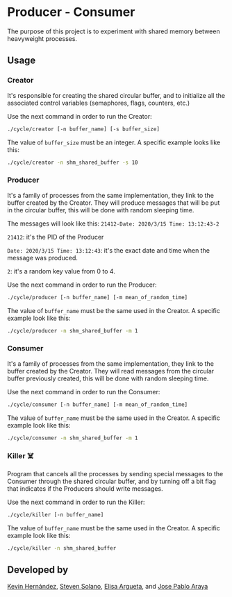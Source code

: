 # Producer - Consumer

The purpose of this project is to experiment with shared memory between heavyweight processes.

## Usage

### Creator
It's responsible for creating the shared circular buffer, and to initialize all the associated control variables (semaphores, flags, counters, etc.)

Use the next command in order to run the Creator:
```bash
./cycle/creator [-n buffer_name] [-s buffer_size]
```
The value of `buffer_size` must be an integer. A specific example looks like this:
```bash
./cycle/creator -n shm_shared_buffer -s 10
```

### Producer
It's a family of processes from the same implementation, they link to the buffer created by the Creator. They will produce messages that will be put in the circular buffer, this will be done with random sleeping time.

The messages will look like this: `21412-Date: 2020/3/15 Time: 13:12:43-2`

`21412`: it's the PID of the Producer

`Date: 2020/3/15 Time: 13:12:43`: it's the exact date and time when the message was produced.

`2`: it's a random key value from 0 to 4.


Use the next command in order to run the Producer:
```bash
./cycle/producer [-n buffer_name] [-m mean_of_random_time]
```
The value of `buffer_name` must be the same used in the Creator. A specific example look like this:
```bash
./cycle/producer -n shm_shared_buffer -m 1
```

### Consumer
It's a family of processes from the same implementation, they link to the buffer created by the Creator. They will read messages from the circular buffer previously created, this will be done with random sleeping time.

Use the next command in order to run the Consumer:
```bash
./cycle/consumer [-n buffer_name] [-m mean_of_random_time]
```
The value of `buffer_name` must be the same used in the Creator. A specific example look like this:
```bash
./cycle/consumer -n shm_shared_buffer -m 1
```

### Killer ☠️
Program that cancels all the processes by sending special messages to the Consumer through the shared circular buffer, and by turning off a bit flag that indicates if the Producers should write messages.

Use the next command in order to run the Killer:
```bash
./cycle/killer [-n buffer_name]
```
The value of `buffer_name` must be the same used in the Creator. A specific example look like this:
```bash
./cycle/killer -n shm_shared_buffer
```

## Developed by
[Kevin Hernández](https://github.com/kevinah95), [Steven Solano](https://github.com/solanors20), [Elisa Argueta](https://github.com/elisa7143), and [Jose Pablo Araya](https://github.com/arayajosepablo)

